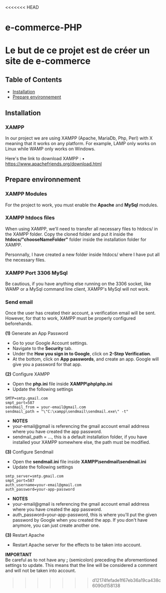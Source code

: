 <<<<<<< HEAD
# e-commerce-PHP

Le but de ce projet est de créer un site de e-commerce
=======
## Table of Contents

- [Installation](#installation)
- [Prepare environnement](#prepare-environnement)

## Installation

### XAMPP
In our project we are using XAMPP (Apache, MariaDb, Php, Perl) with X meaning that it works on any platform.
For example, LAMP only works on Linux while WAMP only works on Windows.

Here's the link to download XAMPP : 
• https://www.apachefriends.org/download.html

## Prepare environnement

### XAMPP Modules
For the project to work, you must enable the **Apache** and **MySql** modules.

### XAMPP htdocs files
When using XAMPP, we'll need to transfer all necessary files to htdocs/ in the XAMPP folder. Copy the cloned folder and put it inside the **htdocs/"chooseNameFolder"** folder inside the installation folder for XAMPP. 

Personnally, I have created a new folder inside htdocs/ where I have put all the necessary files.

### XAMPP Port 3306 MySql
Be cautious, if you have anything else running on the 3306 socket, like WAMP or a MySql command line client, XAMPP's MySql will
not work.

### Send email
Once the user has created their account, a verification email will be sent. However, for that to work, XAMPP must be properly configured beforehands.

**(1)** Generate an App Password
- Go to your Google Account settings.
- Navigate to the **Security** tab.
- Under the **How you sign in to Google**, click on **2-Step Verification**.
- At the bottom, click on **App passwords**, and create an app. Google will give you a password for that app.

**(2)** Configure XAMPP
- Open the **php.ini** file inside **XAMPP\php\php.ini**
- Update the following settings
```
SMTP=smtp.gmail.com
smpt_port=587
sendmail_from = your-email@gmail.com
sendmail_path = "\"C:\xampp\sendmail\sendmail.exe\" -t"
```
- **NOTES**
- your-email@gmail is referencing the gmail account email addrress where you have created the app password.
- sendmail_path = ..., this is a default installation folder, if you have installed your XAMPP somewhere else, the path must be modified.


**(3)** Configure Sendmail
- Open the **sendmail.ini** file inside **XAMPP\sendmail\sendmail.ini**
- Update the following settings
```
smtp_server=smtp.gmail.com
smpt_port=587
auth_username=your-email@gmail.com
auth_password=your-app-password
```

- **NOTES**
- your-email@gmail is referencing the gmail account email addrress where you have created the app password.
- auth_password=your-app-password, this is where you'll put the given password by Google when you created the app. If you don't have anymore, you can just create another one.

**(3)** Restart Apache
- Restart Apache server for the effects to be taken into account.

**IMPORTANT** <br>
Be careful as to not have any **;** (semicolon) preceding the aforementioned settings to update. This means that the line will be considered a comment and will not be taken into account.
>>>>>>> d12174fefade1f67eb36a19ca438c6090d158138
